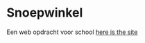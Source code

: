 # Snoepwinkel
Een web opdracht voor school
[here is the site](http://snoepwinkel.larsvanholland.com/)
